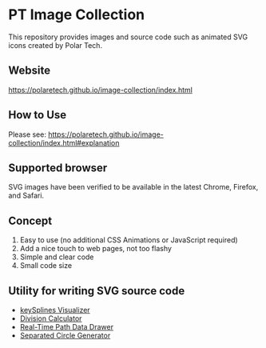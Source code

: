# PT Image Collection

This repository provides images and source code such as animated SVG icons created by Polar Tech.

## Website

https://polaretech.github.io/image-collection/index.html

## How to Use

Please see: https://polaretech.github.io/image-collection/index.html#explanation

## Supported browser

SVG images have been verified to be available in the latest Chrome, Firefox, and Safari.

## Concept

1. Easy to use (no additional CSS Animations or JavaScript required)
2. Add a nice touch to web pages, not too flashy
3. Simple and clear code
4. Small code size

## Utility for writing SVG source code

- [keySplines Visualizer](https://polaretech.github.io/image-collection/utils/keysplines-visualizer.html)
- [Division Calculator](https://polaretech.github.io/image-collection/utils/division-calculator.html)
- [Real-Time Path Data Drawer](https://polaretech.github.io/image-collection/utils/pathdata-drawer.html)
- [Separated Circle Generator](https://polaretech.github.io/image-collection/utils/separated-circle-generator.html)
